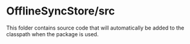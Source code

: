 # OfflineSyncStore/src

This folder contains source code that will automatically be added to the classpath when
the package is used.
